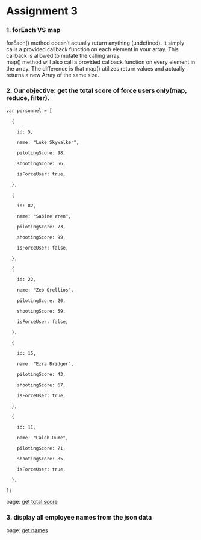 # Assignment 3

### 1. forEach VS map
forEach() method doesn’t actually return anything (undefined). It simply calls a provided callback function on each element in your array. This callback is allowed to mutate the calling array.       
map() method will also call a provided callback function on every element in the array. The difference is that map() utilizes return values and actually returns a new Array of the same size.       

### 2. Our objective: get the total score of force users only(map, reduce, filter).  
```
var personnel = [

  {

    id: 5,

    name: "Luke Skywalker",

    pilotingScore: 98,

    shootingScore: 56,

    isForceUser: true,

  },

  {

    id: 82,

    name: "Sabine Wren",

    pilotingScore: 73,

    shootingScore: 99,

    isForceUser: false,

  },

  {

    id: 22,

    name: "Zeb Orellios",

    pilotingScore: 20,

    shootingScore: 59,

    isForceUser: false,

  },

  {

    id: 15,

    name: "Ezra Bridger",

    pilotingScore: 43,

    shootingScore: 67,

    isForceUser: true,

  },

  {

    id: 11,

    name: "Caleb Dume",

    pilotingScore: 71,

    shootingScore: 85,

    isForceUser: true,

  },

];
```
page: [get total score](./getTotalScore.html)

### 3. display all employee names from the json data
page: [get names](./getNames.html)
 

 

